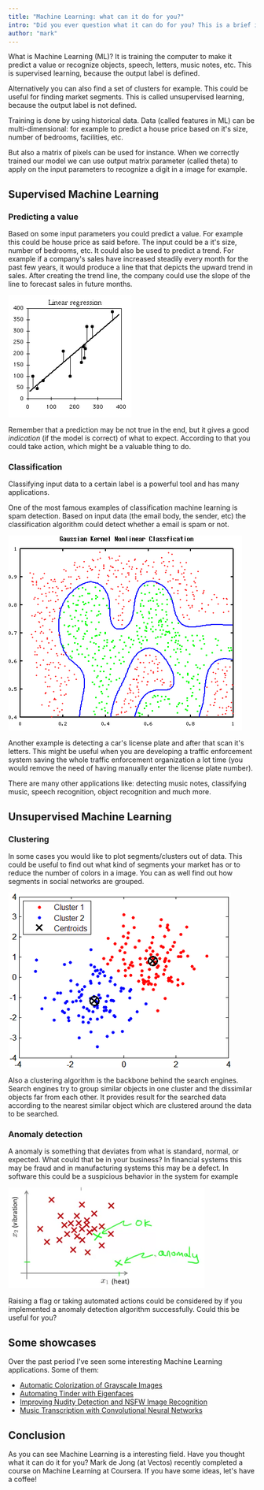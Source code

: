 ```yaml
---
title: "Machine Learning: what can it do for you?"
intro: "Did you ever question what it can do for you? This is a brief introduction to Machine Learning."
author: "mark"
---
```


What is Machine Learning (ML)? It is training the computer to make it predict a value or recognize objects, speech, letters, music notes, etc. This is supervised learning, because the output label is defined.

Alternatively you can also find a set of clusters for example. This could be useful for finding market segments. This is called unsupervised learning, because the output label is not defined.

Training is done by using historical data. Data (called features in ML) can be multi-dimensional: for example to predict a house price based on it's size, number of bedrooms, facilities, etc.

But also a matrix of pixels can be used for instance. When we correctly trained our model we can use output matrix parameter (called theta)
to apply on the input parameters to recognize a digit in a image for example.

## Supervised Machine Learning

### Predicting a value
Based on some input parameters you could predict a value. For example this could be house price as said before. The input could be a it's size, number of bedrooms, etc. It could also be used to predict a trend. For example if a company's sales have increased steadily every month for the past few years, it would produce a line that that depicts the upward trend in sales. After creating the trend line, the company could use the slope of the line to forecast sales in future months.

![Using linear regression we could predict a value](/img/ml/linear_regression.gif)

Remember that a prediction may be not true in the end, but it gives a good _indication_ (if the model is correct) of what to expect. According to that you could take action, which might be a valuable thing to do.

### Classification
Classifying input data to a certain label is a powerful tool and has many applications.

One of the most famous examples of classification machine learning is spam detection. Based on input data (the email body, the sender, etc) the classification algorithm could detect whether a email is spam or not.

![A plotted Support Vector Machine (SVM) with a non-linear Gaussian Kernel. Implementing a binary classification algorithm (green/red)](/img/ml/svm_guassian_kernel.png)

Another example is detecting a car's license plate and after that scan it's letters. This might be useful when you are developing a traffic enforcement system saving the whole traffic enforcement organization a lot time (you would remove the need of having manually enter the license plate number).

There are many other applications like: detecting music notes, classifying music, speech recognition, object recognition and much more.

## Unsupervised Machine Learning

### Clustering
In some cases you would like to plot segments/clusters out of data. This could be useful to find out what kind of segments your market has or to reduce the number of colors in a image. You can as well find out how segments in social networks are grouped.

![A K-means clustering algorithm plotted](/img/ml/kmeans_diagram.gif)

Also a clustering algorithm is the backbone behind the search engines. Search engines try to group similar objects in one cluster and the dissimilar objects far from each other. It provides result for the searched data according to the nearest similar object which are clustered around the data to be searched.

### Anomaly detection

A anomaly is something that deviates from what is standard, normal, or expected. What could that be in your business?
In financial systems this may be fraud and in manufacturing systems this may be a defect. In software this could be a
suspicious behavior in the system for example

![A plotted graph with some anomalies](/img/ml/anomaly_detection.png)

Raising a flag or taking automated actions could be considered by if you implemented a anomaly detection algorithm successfully. Could this be useful for you?

## Some showcases
Over the past period I've seen some interesting Machine Learning applications. Some of them:

- [Automatic Colorization of Grayscale Images](https://github.com/satoshiiizuka/siggraph2016_colorization)
- [Automating Tinder with Eigenfaces](http://crockpotveggies.com/2015/02/09/automating-tinder-with-eigenfaces.html)
- [Improving Nudity Detection and NSFW Image Recognition](http://blog.algorithmia.com/2016/06/improving-nudity-detection-nsfw-image-recognition/)
- [Music Transcription with Convolutional Neural Networks](https://www.lunaverus.com/cnn)

## Conclusion
As you can see Machine Learning is a interesting field. Have you thought what it can do it for you? Mark de Jong (at Vectos) recently completed a course on Machine Learning at Coursera. If you have some ideas, let's have a coffee!
